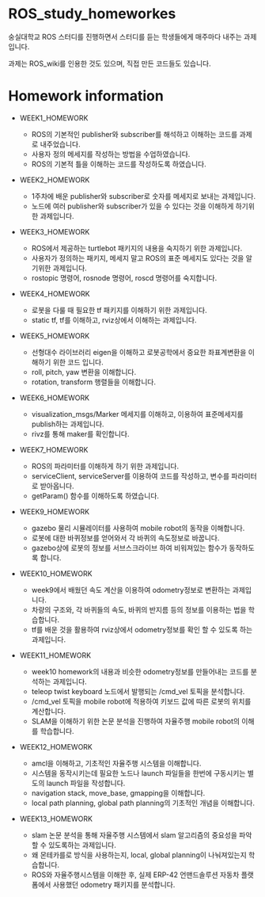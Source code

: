 # ROS_study_homeworkes
숭실대학교 ROS 스터디를 진행하면서 스터디를 듣는 학생들에게 매주마다 내주는 과제입니다.

과제는 ROS_wiki를 인용한 것도 있으며, 직접 만든 코드들도 있습니다.

# Homework information
 * WEEK1_HOMEWORK
    * ROS의 기본적인 publisher와 subscriber를 해석하고 이해하는 코드를 과제로 내주었습니다.
    * 사용자 정의 메세지를 작성하는 방법을 수업하였습니다.
    * ROS의 기본적 틀을 이해하는 코드를 작성하도록 하였습니다.
    
 * WEEK2_HOMEWORK
    * 1주차에 배운 publisher와 subscriber로 숫자를 메세지로 보내는 과제입니다.
    * 노드에 여러 publisher와 subscriber가 있을 수 있다는 것을 이해하게 하기위한 과제입니다.

 * WEEK3_HOMEWORK
    * ROS에서 제공하는 turtlebot 패키지의 내용을 숙지하기 위한 과제입니다.
    * 사용자가 정의하는 패키지, 메세지 말고 ROS의 표준 메세지도 있다는 것을 알기위한 과제입니다.
    * rostopic 명령어, rosnode 명령어, roscd 명령어를 숙지합니다.
   
 * WEEK4_HOMEWORK
    * 로봇을 다룰 때 필요한 tf 패키지를 이해하기 위한 과제입니다.
    * static tf, tf를 이해하고, rviz상에서 이해하는 과제입니다.
    
 * WEEK5_HOMEWORK
    * 선형대수 라이브러리 eigen을 이해하고 로봇공학에서 중요한 좌표계변환을 이해하기 위한 코드 입니다.
    * roll, pitch, yaw 변환을 이해합니다.
    * rotation, transform 행렬들을 이해합니다.
    
 * WEEK6_HOMEWORK
      * visualization_msgs/Marker 메세지를 이해하고, 이용하여 표준메세지를 publish하는 과제입니다.
      * rivz를 통해 maker를 확인합니다.
      
 * WEEK7_HOMEWORK
      * ROS의 파라미터를 이해하게 하기 위한 과제입니다.
      * serviceClient, serviceServer를 이용하여 코드를 작성하고, 변수를 파라미터로 받아옵니다.
      * getParam() 함수를 이해하도록 하였습니다.
      
 * WEEK9_HOMEWORK
      * gazebo 물리 시뮬레이터를 사용하여 mobile robot의 동작을 이해합니다.
      * 로봇에 대한 바퀴정보를 얻어와서 각 바퀴의 속도정보로 바꿉니다.
      * gazebo상에 로봇의 정보를 서브스크라이브 하여 비워져있는 함수가 동작하도록 합니다.
      
 * WEEK10_HOMEWORK
      * week9에서 배웠던 속도 계산을 이용하여 odometry정보로 변환하는 과제입니다.
      * 차량의 구조와, 각 바퀴들의 속도, 바퀴의 반지름 등의 정보를 이용하는 법을 학습합니다.
      * tf를 배운 것을 활용하여 rviz상에서 odometry정보를 확인 할 수 있도록 하는 과제입니다.

 * WEEK11_HOMEWORK
      * week10 homework의 내용과 비슷한 odometry정보를 만들어내는 코드를 분석하는 과제입니다.
      * teleop twist keyboard 노드에서 발행되는 /cmd_vel 토픽을 분석합니다.
      * /cmd_vel 토픽을 mobile robot에 적용하여 키보드 값에 따른 로봇의 위치를 계산합니다.
      * SLAM을 이해하기 위한 논문 분석을 진행하여 자율주행 mobile robot의 이해를 학습합니다.
      
 * WEEK12_HOMEWORK
      * amcl을 이해하고, 기초적인 자율주행 시스템을 이해합니다.
      * 시스템을 동작시키는데 필요한 노드나 launch 파일들을 한번에 구동시키는 별도의 launch 파일을 작성합니다.
      * navigation stack, move_base, gmapping을 이해합니다.
      * local path planning, global path planning의 기초적인 개념을 이해합니다.
      
* WEEK13_HOMEWORK
   * slam 논문 분석을 통해 자율주행 시스템에서 slam 알고리즘의 중요성을 파악할 수 있도록하는 과제입니다.
   * 왜 몬테카를로 방식을 사용하는지, local, global planning이 나눠져있는지 학습합니다.
   * ROS와 자율주행시스템을 이해한 후, 실제 ERP-42 언맨드솔루션 자동차 플랫폼에서 사용했던 odometry 패키지를 분석합니다.
